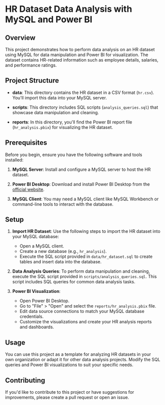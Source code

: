 # HR Dataset Data Analysis with MySQL and Power BI

## Overview

This project demonstrates how to perform data analysis on an HR dataset using MySQL for data manipulation and Power BI for visualization. The dataset contains HR-related information such as employee details, salaries, and performance ratings.

## Project Structure

- **data**: This directory contains the HR dataset in a CSV  format (`hr.csv`). You'll import this data into your MySQL server.

- **scripts**: This directory includes SQL scripts (`analysis_queries.sql`) that showcase data manipulation and cleaning.

- **reports**: In this directory, you'll find the Power BI report file (`hr_analysis.pbix`) for visualizing the HR dataset.

## Prerequisites

Before you begin, ensure you have the following software and tools installed:

1. **MySQL Server**: Install and configure a MySQL server to host the HR dataset.

2. **Power BI Desktop**: Download and install Power BI Desktop from the [official website](https://powerbi.microsoft.com/en-us/desktop/).

3. **MySQL Client**: You may need a MySQL client like MySQL Workbench or command-line tools to interact with the database.

## Setup

1. **Import HR Dataset**: Use the following steps to import the HR dataset into your MySQL database:
   
   - Open a MySQL client.
   - Create a new database (e.g., `hr_analysis`).
   - Execute the SQL script provided in `data/hr_dataset.sql` to create tables and insert data into the database.

2. **Data Analysis Queries**: To perform data manipulation and cleaning, execute the SQL script provided in `scripts/analysis_queries.sql`. This script includes SQL queries for common data analysis tasks.

3. **Power BI Visualization**:
   
   - Open Power BI Desktop.
   - Go to "File" > "Open" and select the `reports/hr_analysis.pbix` file.
   - Edit data source connections to match your MySQL database credentials.
   - Customize the visualizations and create your HR analysis reports and dashboards.

## Usage

You can use this project as a template for analyzing HR datasets in your own organization or adapt it for other data analysis projects. Modify the SQL queries and Power BI visualizations to suit your specific needs.

## Contributing

If you'd like to contribute to this project or have suggestions for improvements, please create a pull request or open an issue.

